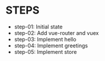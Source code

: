 # STEPS

- step-01: Initial state
- step-02: Add vue-router and vuex
- step-03: Implement hello
- step-04: Implement greetings
- step-05: Implement store
